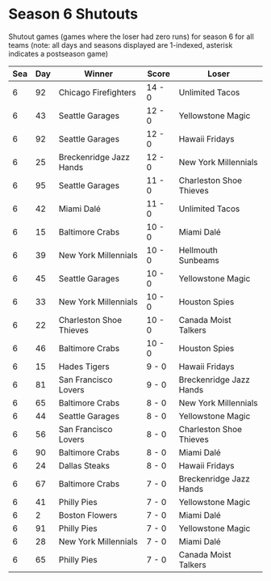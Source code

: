 # Season 6 Shutouts



Shutout games (games where the loser had zero runs) for season 6 for all teams (note: all days and seasons displayed are 1-indexed, asterisk indicates a postseason game)


| Sea | Day | Winner | Score | Loser | 
| ------ |------ |------ |------ |------ |
| 6 | 92 | Chicago Firefighters | 14 - 0 | Unlimited Tacos | 
| 6 | 43 | Seattle Garages | 12 - 0 | Yellowstone Magic | 
| 6 | 92 | Seattle Garages | 12 - 0 | Hawaii Fridays | 
| 6 | 25 | Breckenridge Jazz Hands | 12 - 0 | New York Millennials | 
| 6 | 95 | Seattle Garages | 11 - 0 | Charleston Shoe Thieves | 
| 6 | 42 | Miami Dalé | 11 - 0 | Unlimited Tacos | 
| 6 | 15 | Baltimore Crabs | 10 - 0 | Miami Dalé | 
| 6 | 39 | New York Millennials | 10 - 0 | Hellmouth Sunbeams | 
| 6 | 45 | Seattle Garages | 10 - 0 | Yellowstone Magic | 
| 6 | 33 | New York Millennials | 10 - 0 | Houston Spies | 
| 6 | 22 | Charleston Shoe Thieves | 10 - 0 | Canada Moist Talkers | 
| 6 | 46 | Baltimore Crabs | 10 - 0 | Houston Spies | 
| 6 | 15 | Hades Tigers | 9 - 0 | Hawaii Fridays | 
| 6 | 81 | San Francisco Lovers | 9 - 0 | Breckenridge Jazz Hands | 
| 6 | 65 | Baltimore Crabs | 8 - 0 | New York Millennials | 
| 6 | 44 | Seattle Garages | 8 - 0 | Yellowstone Magic | 
| 6 | 56 | San Francisco Lovers | 8 - 0 | Charleston Shoe Thieves | 
| 6 | 90 | Baltimore Crabs | 8 - 0 | Miami Dalé | 
| 6 | 24 | Dallas Steaks | 8 - 0 | Hawaii Fridays | 
| 6 | 67 | Baltimore Crabs | 7 - 0 | Breckenridge Jazz Hands | 
| 6 | 41 | Philly Pies | 7 - 0 | Yellowstone Magic | 
| 6 | 2 | Boston Flowers | 7 - 0 | Miami Dalé | 
| 6 | 91 | Philly Pies | 7 - 0 | Yellowstone Magic | 
| 6 | 28 | New York Millennials | 7 - 0 | Miami Dalé | 
| 6 | 65 | Philly Pies | 7 - 0 | Canada Moist Talkers | 


